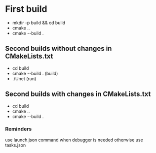 # First build

- mkdir -p build && cd build
- cmake ..
- cmake --build .

## Second builds without changes in CMakeLists.txt

- cd build
- cmake --build . (build)
- ./Unet (run)

## Second builds with changes in CMakeLists.txt

- cd build
- cmake ..
- cmake --build .

### Reminders

use launch.json command when debugger is needed
otherwise use tasks.json

